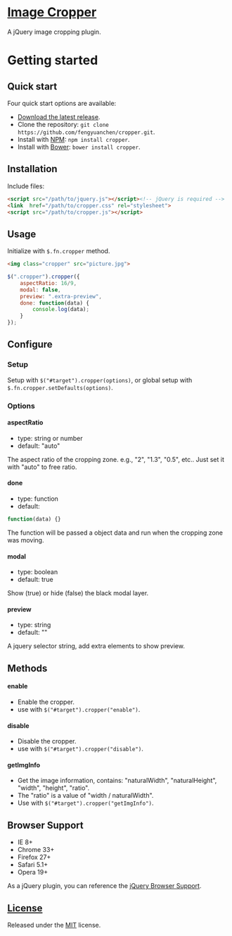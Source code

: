 # [Image Cropper](http://fengyuanchen.github.io/cropper)

A jQuery image cropping plugin.


# Getting started

## Quick start

Four quick start options are available:

- [Download the latest release](https://github.com/fengyuanchen/cropper/zipball/master).
- Clone the repository: `git clone https://github.com/fengyuanchen/cropper.git`.
- Install with [NPM](http://npmjs.org): `npm install cropper`.
- Install with [Bower](http://bower.io): `bower install cropper`.


## Installation

Include files:

```html
<script src="/path/to/jquery.js"></script><!-- jQuery is required -->
<link  href="/path/to/cropper.css" rel="stylesheet">
<script src="/path/to/cropper.js"></script>
```


## Usage

Initialize with `$.fn.cropper` method.

```html
<img class="cropper" src="picture.jpg">
```

```javascript
$(".cropper").cropper({
    aspectRatio: 16/9,
    modal: false,
    preview: ".extra-preview",
    done: function(data) {
        console.log(data);
    }
});
```


## Configure

### Setup

Setup with `$("#target").cropper(options)`, or global setup with `$.fn.cropper.setDefaults(options)`.

### Options

#### aspectRatio

- type: string or number
- default: "auto"

The aspect ratio of the cropping zone. e.g., "2", "1.3", "0.5", etc..
Just set it with "auto" to free ratio.

#### done

- type: function
- default:

```javascript
function(data) {}
```

The function will be passed a object data and run when the cropping zone was moving.

#### modal

- type: boolean
- default: true

Show (true) or hide (false) the black modal layer.

#### preview

- type: string
- default: ""

A jquery selector string, add extra elements to show preview.


## Methods

#### enable

- Enable the cropper.
- use with `$("#target").cropper("enable")`.

#### disable

- Disable the cropper.
- use with `$("#target").cropper("disable")`.

#### getImgInfo

- Get the image information, contains: "naturalWidth", "naturalHeight", "width", "height", "ratio".
- The "ratio" is a value of "width / naturalWidth".
- Use with `$("#target").cropper("getImgInfo")`.


## Browser Support

- IE 8+
- Chrome 33+
- Firefox 27+
- Safari 5.1+
- Opera 19+

As a jQuery plugin, you can reference the [jQuery Browser Support](http://jquery.com/browser-support/).


## [License](https://github.com/fengyuanchen/cropper/blob/master/LICENSE)

Released under the [MIT](http://opensource.org/licenses/mit-license.html) license.
